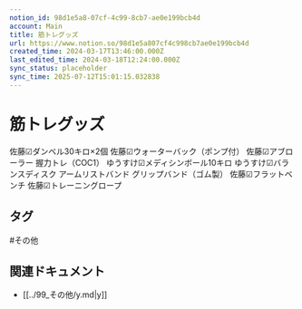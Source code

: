 ```yaml
---
notion_id: 98d1e5a8-07cf-4c99-8cb7-ae0e199bcb4d
account: Main
title: 筋トレグッズ
url: https://www.notion.so/98d1e5a807cf4c998cb7ae0e199bcb4d
created_time: 2024-03-17T13:46:00.000Z
last_edited_time: 2024-03-18T12:24:00.000Z
sync_status: placeholder
sync_time: 2025-07-12T15:01:15.032838
---
```

# 筋トレグッズ


佐藤☑ダンベル30キロ×2個
佐藤☑ウォーターバック（ポンプ付）
佐藤☑アブローラー
握力トレ（COC1）
ゆうすけ☑メディシンボール10キロ
ゆうすけ☑バランスディスク
アームリストバンド
グリップバンド（ゴム製）
佐藤☑フラットベンチ
佐藤☑トレーニングロープ

## タグ

#その他 

## 関連ドキュメント

- [[../99_その他/y.md|y]]
